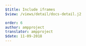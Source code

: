 ```yaml
---
$title: Include iframes
$view: /views/detail/docs-detail.j2

order: 6
author: ampproject
translator: ampproject
$date: 11-09-2018
---
```

